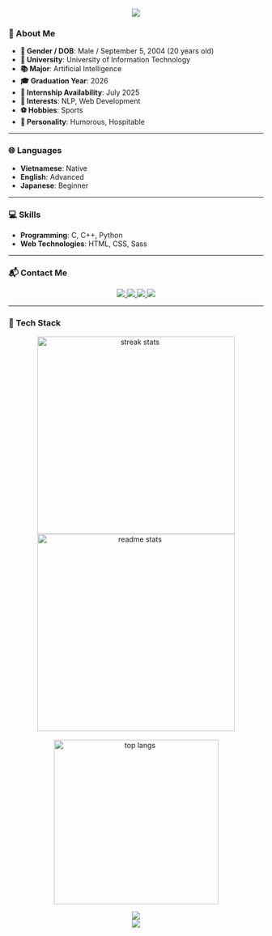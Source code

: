 <h1 align="center">
    <img src="https://readme-typing-svg.herokuapp.com/?font=Righteous&size=35&center=true&vCenter=true&width=500&height=70&duration=4000&lines=Hi+There!+👋;+I'm+Vo+Quang+Nhat+Hoang!;">
</h1>

### 👤 About Me

- **🎂 Gender / DOB**: Male / September 5, 2004 (20 years old)  
- **🏫 University**: University of Information Technology  
- **📚 Major**: Artificial Intelligence  
- **🎓 Graduation Year**: 2026  
- **📅 Internship Availability**: July 2025  
- **🎯 Interests**: NLP, Web Development  
- **⚽ Hobbies**: Sports  
- **🧠 Personality**: Humorous, Hospitable  

---

### 🌐 Languages

- **Vietnamese**: Native  
- **English**: Advanced  
- **Japanese**: Beginner  

---

### 💻 Skills

- **Programming**: C, C++, Python  
- **Web Technologies**: HTML, CSS, Sass  

---

### 📬 Contact Me
<div align="center"> 
  <a href="mailto:vqnhoang97tn@gmail.com" target="_blank">
    <img src="https://img.shields.io/badge/Gmail-333333?style=for-the-badge&logo=gmail&logoColor=red" />
  </a>
  <a href="https://www.facebook.com/quangnhathoang.vo.3/" target="_blank">
    <img src="https://img.shields.io/badge/Facebook-blue?style=for-the-badge&logo=facebook&logoColor=white" />
  </a>
  <a href="https://www.instagram.com/hoangvoquangnhat/" target="_blank">
    <img src="https://img.shields.io/badge/Instagram-E4405F?style=for-the-badge&logo=instagram&logoColor=white" />
  </a>
  <a href="https://www.linkedin.com/in/ho%C3%A0ng-v%C3%B5-quang-nh%E1%BA%ADt-633b36346/" target="_blank">
    <img src="https://img.shields.io/badge/LinkedIn-blue?style=for-the-badge&logo=linkedin&logoColor=white" />
  </a>
</div>

---

### 🧰 Tech Stack
<div align="center">
  <img width=390 src="https://github-readme-streak-stats-salesp07.vercel.app/?user=howardVoxcan&count_private=true&theme=react&border_radius=10" alt="streak stats"/>
  <img width=390 src="https://github-readme-stats-salesp07.vercel.app/api?username=howardVoxcan&count_private=true&show_icons=true&theme=react&rank_icon=github&border_radius=10" alt="readme stats" />
  <br/>
  <br/>
  <img width=325 align="center" src="https://github-readme-stats-salesp07.vercel.app/api/top-langs/?username=howardVoxcan&hide=HTML&langs_count=8&layout=compact&theme=react&border_radius=10&size_weight=0.5&count_weight=0.5&exclude_repo=github-readme-stats" alt="top langs" />
  <p align="center">
    <a href="https://skillicons.dev">
      <img src="https://skillicons.dev/icons?i=c,cpp,python,javascript,html,css,git" />
      <br/>
      <img src="https://skillicons.dev/icons?i=django,sklearn,ubuntu,mysql,cassandra,sqlite,tailwind,bootstrap" />
    </a>
  </p>
</div>

